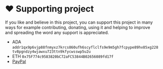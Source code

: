 # ❤️ Supporting project

If you like and believe in this project, you can support this project in many ways
for example contributing, donating, using it and helping to improve and spreading the word
any support is appreciated.

* ADA `addr1qx9p6vjp88fnmyxz7krcs860ufh6scyflclfs9e9m5gh7fcpype89hv85xg228tv8pgndzy4wjawxu723ttn9kfycwsswp5u2u`
* ETH `0x75F774c9583820bC72aFC53844B02656089fd17f`
* [PayPal](https://paypal.me/SultanIman)
